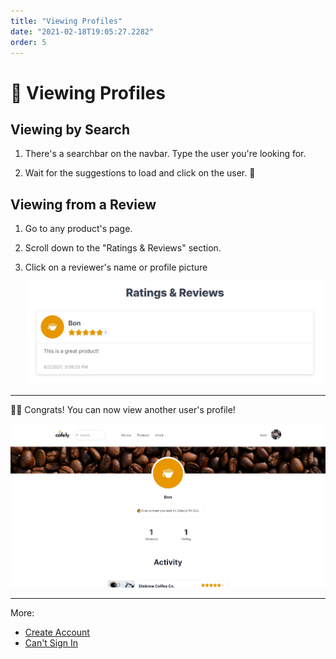 ```yaml
---
title: "Viewing Profiles"
date: "2021-02-18T19:05:27.2282"
order: 5
---
```


# 🧐 Viewing Profiles

## Viewing by Search

1. There's a searchbar on the navbar. Type the user you're looking for.

2. Wait for the suggestions to load and click on the user. 🙌

## Viewing from a Review

1. Go to any product's page.

2. Scroll down to the "Ratings & Reviews" section.

3. Click on a reviewer's name or profile picture

   ![ViewingProfiles](https://raw.githubusercontent.com/seajayrubynose/cafely-pictures/master/manual_images/viewingprofiles_0.jpg)

---

🙌🎉 Congrats! You can now view another user's profile!

![ViewingProfiles](https://raw.githubusercontent.com/seajayrubynose/cafely-pictures/master/manual_images/viewingprofiles_1.jpg)

---

More:

- [Create Account](/manual/CreateAccount)
- [Can't Sign In](/manual/CantSignIn)
